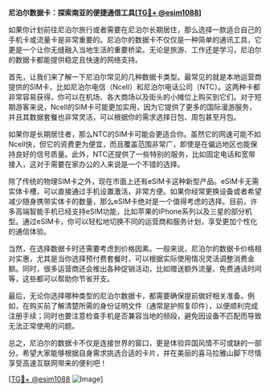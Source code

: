 **尼泊尔数据卡：探索南亚的便捷通信工具[[TG💪+ @esim1088](https://t.me/s/esim1088)]**

如果你计划前往尼泊尔旅行或者需要在尼泊尔长期居住，那么选择一款适合自己的手机卡或流量卡是非常重要的。尼泊尔的数据卡不仅仅是一种简单的通讯工具，它更是一个让你无缝融入当地生活的重要桥梁。无论是旅游、工作还是学习，尼泊尔的数据卡都能提供稳定且快速的网络支持。

首先，让我们来了解一下尼泊尔常见的几种数据卡类型。最常见的就是本地运营商提供的SIM卡，比如尼泊尔电信（Ncell）和尼泊尔电话公司（NTC）。这两种卡都非常容易获得，你可以在机场、各大商场以及街头的小摊位上购买到它们。对于短期游客来说，Ncell的SIM卡可能更加实用，因为它提供了更多的国际漫游服务，并且其数据套餐也非常灵活，可以根据你的需求选择日包、周包甚至月包。

如果你是长期居住者，那么NTC的SIM卡可能会更适合你。虽然它的网速可能不如Ncell快，但它的资费更为便宜，而且覆盖范围非常广，即使是在偏远地区也能保持良好的信号质量。此外，NTC还提供了一些特别的服务，比如固定电话和宽带接入，这对于需要在家办公的人来说是一个不错的选择。

除了传统的物理SIM卡之外，现在市面上还有eSIM卡这种新型产品。eSIM卡无需实体卡槽，可以直接通过手机设置激活，非常方便。如果你经常更换设备或者希望减少随身携带实体卡的数量，那么eSIM卡绝对是一个值得考虑的选择。目前，许多高端智能手机已经支持eSIM功能，比如苹果的iPhone系列以及三星的部分机型。通过eSIM卡，你可以轻松地切换不同的运营商和服务计划，享受更加个性化的通信体验。

当然，在选择数据卡时还需要考虑到价格因素。一般来说，尼泊尔的数据卡价格相对实惠，尤其是当你选择预付费套餐时，可以根据实际使用情况灵活调整消费金额。同时，很多运营商还会推出各种促销活动，比如赠送额外流量、免费通话时间等，这些都可以帮助你节省开支。

最后，无论你选择哪种类型的尼泊尔数据卡，都需要确保提前做好相关准备。例如，在购买前了解清楚所需的身份证明文件（通常是护照复印件），以便顺利完成注册手续；同时也要注意检查手机是否兼容当地的频段，避免因设备不匹配而导致无法正常使用的问题。

总之，尼泊尔的数据卡不仅是连接世界的窗口，更是体验异国风情不可或缺的一部分。希望大家能够根据自身需求挑选合适的卡片，并在美丽的喜马拉雅山脚下尽情享受高速互联网带来的便利吧！

[[TG💪+ @esim1088](https://t.me/s/esim1088) ![Image](https://i.postimg.cc/4NQfJmqS/Snipaste-2025-05-13-00-14-12.png)]